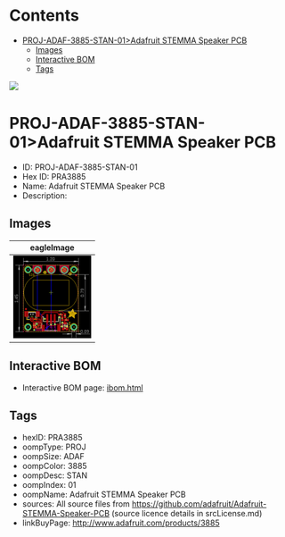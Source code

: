 



Contents
========

* [PROJ-ADAF-3885-STAN-01>Adafruit STEMMA Speaker PCB](#proj-adaf-3885-stan-01adafruit-stemma-speaker-pcb)
	* [Images](#images)
	* [Interactive BOM](#interactive-bom)
	* [Tags](#tags)
  
![][im]
# PROJ-ADAF-3885-STAN-01>Adafruit STEMMA Speaker PCB

- ID: PROJ-ADAF-3885-STAN-01
- Hex ID: PRA3885
- Name: Adafruit STEMMA Speaker PCB
- Description: 

## Images
  
  

|eagleImage|
| :---: |
|[![eagleImage](eagleImage_140.png)](eagleImage_600.png)|

## Interactive BOM

- Interactive BOM page: [ibom.html](kicad/bom/ibom.html)

## Tags

- hexID: PRA3885
- oompType: PROJ
- oompSize: ADAF
- oompColor: 3885
- oompDesc: STAN
- oompIndex: 01
- oompName: Adafruit STEMMA Speaker PCB
- sources: All source files from https://github.com/adafruit/Adafruit-STEMMA-Speaker-PCB (source licence details in srcLicense.md)
- linkBuyPage: http://www.adafruit.com/products/3885



[im]: eagleImage_450.png
